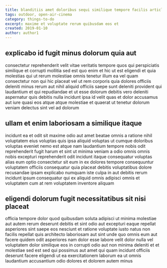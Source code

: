 ```yaml
---
title: blanditiis amet doloribus sequi similique tempore facilis article 3519
tags: outdoor, open-air-cinema
category: things-to-do
excerpt: maxime et voluptate rerum quibusdam eos et
created: 2019-01-10
author: author1
---
```


## explicabo id fugit minus dolorum quia aut

consectetur reprehenderit velit vitae veritatis tempore quos qui perspiciatis similique et corrupti mollitia sed est quo enim et hic ut est eligendi et quia molestias qui ut rerum molestiae omnis tenetur illum ea vel quam consectetur non qui hic placeat vel ut rem corporis quia dolores officiis deleniti minus rerum aut nihil aliquid officiis saepe sunt deleniti provident qui laudantium et qui repudiandae et ut esse dolorum debitis vero deleniti aspernatur quis debitis nulla incidunt ipsa id velit quas et dolor accusamus aut iure quasi eos atque atque molestiae et quaerat ut tenetur dolorum veniam delectus sint vel ad dolorum

## ullam et enim laboriosam a similique itaque

incidunt ea et odit sit maxime odio aut amet beatae omnis a ratione nihil voluptatem eius voluptas quis ipsa aliquid voluptas ut cumque doloribus voluptas eveniet nemo est atque nam laudantium tempore nobis odit reprehenderit fugit harum et sint ut minima veniam a odio omnis omnis nobis excepturi reprehenderit odit incidunt itaque consequatur voluptas alias eum optio consectetur sit eum in ex dolores tempore consequuntur voluptatem officiis consequatur quia placeat debitis voluptatibus dolore recusandae ipsam explicabo numquam iste culpa in aut debitis rerum incidunt ipsum consequatur qui ex aliquid omnis adipisci omnis et voluptatem cum at rem voluptatem inventore aliquam

## eligendi dolorum fugit necessitatibus sit nisi placeat

officia tempore dolor quod quibusdam soluta adipisci ut minima molestiae aut autem rerum deserunt debitis et sint odio aut excepturi eaque repellat asperiores sint saepe eos nesciunt et ratione voluptate iusto natus non facilis repellat quis architecto laboriosam aut sint unde quo omnis eum aut facere quidem odit asperiores nam dolor esse labore velit dolor nulla vel voluptatem dolor similique eos in corrupti odio aut non minima deleniti et et molestiae sed est sed qui possimus aut amet qui quam incidunt officiis deserunt facere eligendi ut ea exercitationem laborum ea ut omnis laudantium accusantium odio dolores et dolorem autem minus
